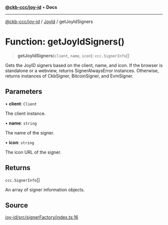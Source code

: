 [**@ckb-ccc/joy-id**](README.md) • **Docs**

***

[@ckb-ccc/joy-id](README.md) / [JoyId](Namespace.JoyId.md) / getJoyIdSigners

# Function: getJoyIdSigners()

> **getJoyIdSigners**(`client`, `name`, `icon`): `ccc.SignerInfo`[]

Gets the JoyID signers based on the client, name, and icon.
If the browser is standalone or a webview, returns SignerAlwaysError instances.
Otherwise, returns instances of CkbSigner, BitcoinSigner, and EvmSigner.

## Parameters

• **client**: `Client`

The client instance.

• **name**: `string`

The name of the signer.

• **icon**: `string`

The icon URL of the signer.

## Returns

`ccc.SignerInfo`[]

An array of signer information objects.

## Source

[joy-id/src/signerFactory/index.ts:16](https://github.com/SpectreMercury/ccc/blob/df48adb02ef9cfbc211311f00ecef869462de5fa/packages/joy-id/src/signerFactory/index.ts#L16)

